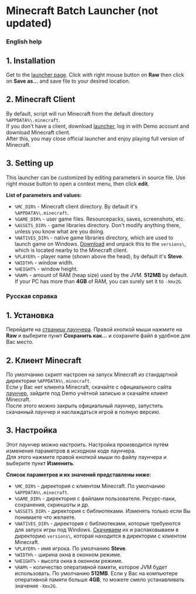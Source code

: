 Minecraft Batch Launcher (not updated)
========================

### English help ###
## 1. Installation ##
Get to the [launcher page](https://github.com/IIIypuk/minecraft-launcher/blob/master/windows/mc_start.bat). Click with right mouse button on **Raw** then click on **Save as...** and save file to your desired location.

## 2. Minecraft Client ##
By default, script will run Minecraft from the default directory `%APPDATA%\.minecraft`.  
If you don't have a client, download [launcher](https://s3.amazonaws.com/Minecraft.Download/launcher/Minecraft.jar), log in with Demo account and download Minecraft client.  
After this, you may close official launcher and enjoy playing full version of Minecraft.

## 3. Setting up ##
This launcher can be customized by editing parameters in source file.
Use right mouse button to open a context menu, then click **edit**.

**List of parameters and values:**

+ `%MC_DIR%` - Minecraft client directory. By default it's `%APPDATA%\.minecraft`.
+ `%GAME_DIR%` - user game files. Resourcepacks, saves, screenshots, etc.
+ `%ASSETS_DIR%` - game libraries directory. Don't modify anything there, unless you know what are you doing.
+ `%NATIVES_DIR%` - native game libraries directory, which are used to launch game on Windows.
[Download](https://github.com/IIIypuk/minecraft-launcher/raw/master/natives/1.14.1.zip) and unpack this to the `versions\`, which is located nearby to the Minecraft client.
+ `%PLAYER%` - player name (shown above the head), by default it's **Steve**.
+ `%WIDTH%` - window width.
+ `%HEIGHT%` - window height.
+ `%RAM%` - amount of RAM (heap size) used by the JVM. **512MB** by default. If your PC has more than **4GB** of RAM, you can surely set it to `-Xmx2G`.


### Русская справка ###
## 1. Установка ##
Перейдите на [страницу лаунчера](https://github.com/IIIypuk/minecraft-launcher/blob/master/mc_start.bat). Правой кнопкой мыши нажмите на **Raw** и выберите пункт **Сохранить как...** и сохраните файл в удобное для Вас место.

## 2. Клиент Minecraft ##
По умолчанию скрипт настроен на запуск Minecraft из стандартной директории `%APPDATA%\.minecraft`.  
Если у Вас нет клиента Minecraft, скачайте с официального сайта [лаунчер](https://s3.amazonaws.com/Minecraft.Download/launcher/Minecraft.jar), зайдите под Demo учётной записью и скачайте клиент Minecraft.  
После этого можно закрыть официальный лаунчер, запустить скачанный лаунчер и наслаждаться игрой в полную версию.

## 3. Настройка ##
Этот лаунчер можно настроить. Настройка производится путём изменения параметров в исходном коде лаунчера.  
Для этого нажмите правой кнопкой мыши по файлу лаунчера и выберите пункт **Изменить**.

**Список параметров и их значений представлены ниже:**

+ `%MC_DIR%` - директория с клиентом Minecraft. По умолчанию `%APPDATA%\.minecraft`.
+ `%GAME_DIR%` - директория с файлами пользователя. Ресурс-паки, сохранения, скриншоты и др.
+ `%ASSETS_DIR%` - директория с библиотеками. Изменять только если Вы понимаете что желаете.
+ `%NATIVES_DIR%` - директория с библиотеками, которые требуеются для запуск игры под Windows.
[Скачиваем](https://github.com/IIIypuk/minecraft-launcher/raw/master/natives/1.14.1.zip) их и распаковываем в директорию `versions\`, которая находится в директории с клиентом Minecraft.
+ `%PLAYER%` - имя игрока. По умолчанию **Steve**.
+ `%WIDTH%` - ширина окна в оконном режиме.
+ `%HEIGHT%` - высота окна в оконном режиме.
+ `%RAM%` - количество оперативной памяти, которое JVM будет использовать. По умолчанию **512MB**. Если у Вас на компьютере оперативной памяти больше **4GB**, то можете смело устанавливать значение `-Xmx2G`.

